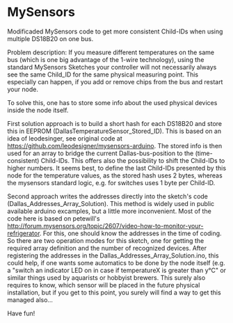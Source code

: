 # MySensors

Modificaded MySensors code to get more consistent Child-IDs when using multiple DS18B20 on one bus.

Problem description:
If you measure different temperatures on the same bus (which is one big advantage of the 1-wire technology), using the standard MySensors Sketches your controller will not necessarily always see the same Child_ID for the same physical measuring point. This especially can happen, if you add or remove chips from the bus and restart your node.

To solve this, one has to store some info about the used physical devices inside the node itself.

First solution approach is to build a short hash for each DS18B20 and store this in EEPROM (DallasTemperatureSensor_Stored_ID). This is based on an idea of leodesinger, see original code at https://github.com/leodesigner/mysensors-arduino. The stored info is then used for an array  to bridge the current Dallas-bus-position to the (time-consistent) Child-IDs. This offers also the possibility to shift the Child-IDs to higher numbers. It seems best, to define the last Child-IDs presented by this node for the temperature values, as the stored hash uses 2 bytes, whereas the mysensors standard logic, e.g. for switches uses 1 byte per Child-ID.

Second approach writes the addresses directly into the sketch's code (Dallas_Addresses_Array_Solution). This method is widely used in public available arduino excamples, but a little more inconvenient. Most of the code here is based on petewill's http://forum.mysensors.org/topic/2607/video-how-to-monitor-your-refrigerator.
For this, one should know the addresses in the time of coding. So there are two operation modes for this sketch, one for getting the required array definition and the number of recognized devices. After registering the addresses in the Dallas_Addresses_Array_Solution.ino, this could help, if one wants some automatics to be done by the node itself (e.g. a "switch an indicator LED on in case if temperatureX is greater than y°C" or similar things used by aquarists or hobbyist brewers. This surely also requires to know, which sensor will be placed in the future physical installation, but if you get to this point, you surely will find a way to get this managed also...

Have fun!
